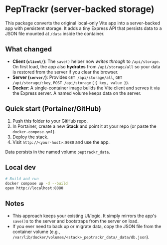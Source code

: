 # PepTrackr (server-backed storage)

This package converts the original local-only Vite app into a server-backed app with persistent storage.
It adds a tiny Express API that persists data to a JSON file mounted at `/data` inside the container.

## What changed
- **Client (`client/`)**: The `save()` helper now *writes through* to `/api/storage`. On first load, the app also **hydrates** from `/api/storage/all` so your data is restored from the server if you clear the browser.
- **Server (`server/`)**: Provides `GET /api/storage/all`, `GET /api/storage/:key`, `POST /api/storage` (
`{ key, value }`).
- **Docker**: A single-container image builds the Vite client and serves it via the Express server. A named volume keeps data on the server.

## Quick start (Portainer/GitHub)
1. Push this folder to your GitHub repo.
2. In Portainer, create a new **Stack** and point it at your repo (or paste the `docker-compose.yml`).
3. Deploy the stack.
4. Visit `http://<your-host>:8080` and use the app.

Data persists in the named volume `peptrackr_data`.

## Local dev
```bash
# Build and run
docker compose up -d --build
open http://localhost:8080
```

## Notes
- This approach keeps your existing UI/logic. It simply mirrors the app's `save()`s to the server and bootstraps from the server on load.
- If you ever need to back up or migrate data, copy the JSON file from the container volume (e.g., `/var/lib/docker/volumes/<stack>_peptrackr_data/_data/db.json`).
